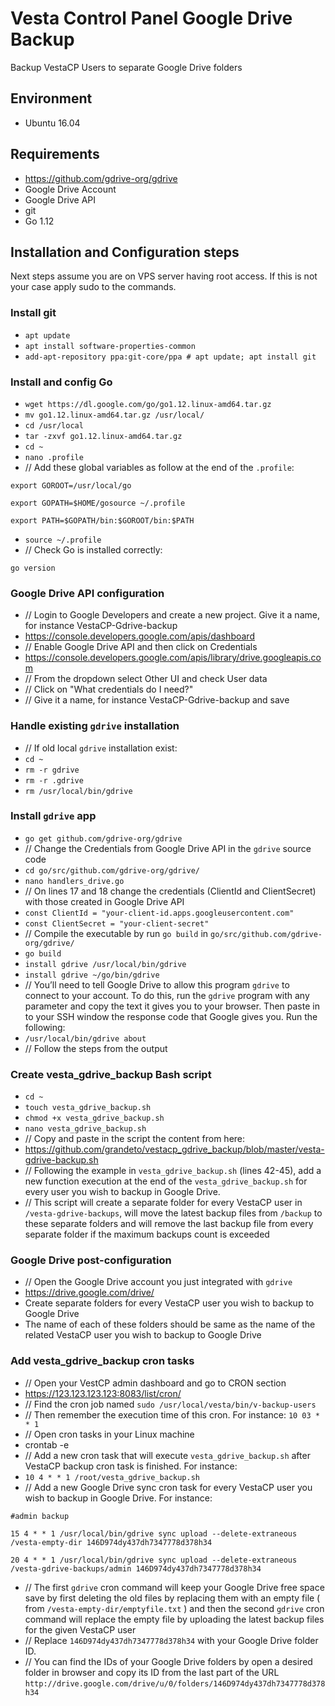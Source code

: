 # Vesta Control Panel Google Drive Backup
Backup VestaCP Users to separate Google Drive folders

## Environment

- Ubuntu 16.04

## Requirements

- https://github.com/gdrive-org/gdrive
- Google Drive Account
- Google Drive API
- git
- Go 1.12

## Installation and Configuration steps

Next steps assume you are on VPS server having root access.
If this is not your case apply sudo to the commands.

### Install git
- `apt update`
- `apt install software-properties-common`
- `add-apt-repository ppa:git-core/ppa # apt update; apt install git`

### Install and config Go
- `wget https://dl.google.com/go/go1.12.linux-amd64.tar.gz`
- `mv go1.12.linux-amd64.tar.gz /usr/local/`
- `cd /usr/local`
- `tar -zxvf go1.12.linux-amd64.tar.gz`
- `cd ~`
- `nano .profile`
- // Add these global variables as follow at the end of the `.profile`:

`export GOROOT=/usr/local/go`

`export GOPATH=$HOME/gosource ~/.profile`

`export PATH=$GOPATH/bin:$GOROOT/bin:$PATH`

- `source ~/.profile`
- // Check Go is installed correctly:

`go version`

### Google Drive API configuration
- // Login to Google Developers and create a new project. Give it a name, for instance VestaCP-Gdrive-backup 
- https://console.developers.google.com/apis/dashboard
- // Enable Google Drive API and then click on Credentials
- https://console.developers.google.com/apis/library/drive.googleapis.com
- // From the dropdown select Other UI and check User data
- // Click on "What credentials do I need?"
- // Give it a name, for instance VestaCP-Gdrive-backup and save

### Handle existing `gdrive` installation
- // If old local `gdrive` installation exist:
- `cd ~`
- `rm -r gdrive`
- `rm -r .gdrive`
- `rm /usr/local/bin/gdrive`


### Install `gdrive` app
- `go get github.com/gdrive-org/gdrive`
- // Change the Credentials from Google Drive API in the `gdrive` source code
- `cd go/src/github.com/gdrive-org/gdrive/`
- `nano handlers_drive.go`
- // On lines 17 and 18 change the credentials (ClientId and ClientSecret) with those created in Google Drive API
- `const ClientId = "your-client-id.apps.googleusercontent.com"`
- `const ClientSecret = "your-client-secret"`
- // Compile the executable by run `go build` in `go/src/github.com/gdrive-org/gdrive/`
- `go build`
- `install gdrive /usr/local/bin/gdrive`
- `install gdrive ~/go/bin/gdrive`
- // You’ll need to tell Google Drive to allow this program `gdrive` to connect to your account. To do this, run the `gdrive` program with any parameter and copy the text it gives you to your browser. Then paste in to your SSH window the response code that Google gives you. Run the following:
- `/usr/local/bin/gdrive about`
- // Follow the steps from the output

### Create vesta_gdrive_backup Bash script
- `cd ~`
- `touch vesta_gdrive_backup.sh`
- `chmod +x vesta_gdrive_backup.sh`
- `nano vesta_gdrive_backup.sh`
- // Copy and paste in the script the content from here:
- https://github.com/grandeto/vestacp_gdrive_backup/blob/master/vesta-gdrive-backup.sh
- // Following the example in `vesta_gdrive_backup.sh` (lines 42-45), add a new function execution at the end of the `vesta_gdrive_backup.sh` for every user you wish to backup in Google Drive.
- // This script will create a separate folder for every VestaCP user in `/vesta-gdrive-backups`, will move the latest backup files from `/backup` to these separate folders and will remove the last backup file from every separate folder if the maximum backups count is exceeded

### Google Drive post-configuration
- // Open the Google Drive account you just integrated with `gdrive`
- https://drive.google.com/drive/
- Create separate folders for every VestaCP user you wish to backup to Google Drive
- The name of each of these folders should be same as the name of the related VestaCP user you wish to backup to Google Drive

### Add vesta_gdrive_backup cron tasks
- // Open your VestCP admin dashboard and go to CRON section
- https://123.123.123.123:8083/list/cron/
- // Find the cron job named `sudo /usr/local/vesta/bin/v-backup-users`
- // Then remember the execution time of this cron. For instance: `10 03 * * 1`
- // Open cron tasks in your Linux machine
- crontab -e
- // Add a new cron task that will execute `vesta_gdrive_backup.sh` after VestaCP backup cron task is finished. For instance:
- `10 4 * * 1 /root/vesta_gdrive_backup.sh`
- // Add a new Google Drive sync cron task for every VestaCP user you wish to backup in Google Drive. For instance:

`#admin backup`

`15 4 * * 1 /usr/local/bin/gdrive sync upload --delete-extraneous /vesta-empty-dir 146D974dy437dh7347778d378h34`

`20 4 * * 1 /usr/local/bin/gdrive sync upload --delete-extraneous /vesta-gdrive-backups/admin 146D974dy437dh7347778d378h34`

- // The first `gdrive` cron command will keep your Google Drive free space save by first deleting the old files by replacing them with an empty file ( from `/vesta-empty-dir/emptyfile.txt` ) and then the second `gdrive` cron command will replace the empty file by uploading the latest backup files for the given VestaCP user
- // Replace `146D974dy437dh7347778d378h34` with your Google Drive folder ID. 
- // You can find the IDs of your Google Drive folders by open a desired folder in browser and copy its ID from the last part of the URL `http://drive.google.com/drive/u/0/folders/146D974dy437dh7347778d378h34`


